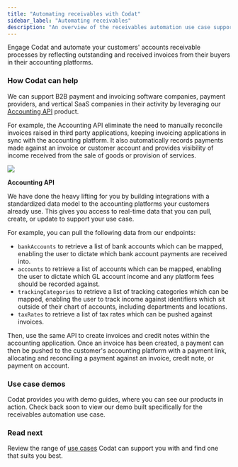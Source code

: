 ```yaml
---
title: "Automating receivables with Codat"
sidebar_label: "Automating receivables"
description: "An overview of the receivables automation use case supported by Codat"
---
```


Engage Codat and automate your customers' accounts receivable processes by reflecting outstanding and received invoices from their buyers in their accounting platforms.

### How Codat can help

We can support B2B payment and invoicing software companies, payment providers, and vertical SaaS companies in their activity by leveraging our [Accounting API](/accounting-api/overview) product. 

For example, the Accounting API eliminate the need to manually reconcile invoices raised in third party applications, keeping invoicing applications in sync with the accounting platform. It also automatically records payments made against an invoice or customer account and provides visibility of income received from the sale of goods or provision of services.

![](/img/use-cases/summary-pages/fad7ec95-4automating-receivables.png)

**Accounting API**

We have done the heavy lifting for you by building integrations with a standardized data model to the accounting platforms your customers already use. This gives you access to real-time data that you can pull, create, or update to support your use case.

For example, you can pull the following data from our endpoints:

- `bankAccounts` to retrieve a list of bank accounts which can be mapped, enabling the user to dictate which bank account payments are received into.
- `accounts` to retrieve a list of accounts which can be mapped, enabling the user to dictate which GL account  income and any platform fees should be recorded against.
- `trackingCategories` to retrieve a list of tracking categories which can be mapped, enabling the user to track income against identifiers which sit outside of their chart of accounts, including departments and locations.
- `taxRates` to retrieve a list of tax rates which can be pushed against invoices.

Then, use the same API to create invoices and credit notes within the accounting application. Once an invoice has been created, a payment can then be pushed to the customer's accounting platform with a payment link, allocating and reconciling a payment against an invoice, credit note, or payment on account. 

### Use case demos

Codat provides you with demo guides, where you can see our products in action. Check back soon to view our demo built specifically for the receivables automation use case.

### Read next

Review the range of [use cases](/usecases/overview) Codat can support you with and find one that suits you best.